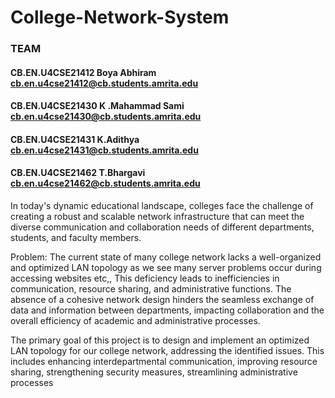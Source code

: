 # College-Network-System

### TEAM

#### CB.EN.U4CSE21412	Boya Abhiram	    cb.en.u4cse21412@cb.students.amrita.edu
#### CB.EN.U4CSE21430  K .Mahammad Sami	cb.en.u4cse21430@cb.students.amrita.edu
#### CB.EN.U4CSE21431	K.Adithya 	      cb.en.u4cse21431@cb.students.amrita.edu
#### CB.EN.U4CSE21462	T.Bhargavi	      cb.en.u4cse21462@cb.students.amrita.edu


In today's dynamic educational landscape, colleges face the challenge of creating a robust and scalable network infrastructure that can meet the diverse communication and collaboration needs of different departments, students, and faculty members.

Problem: The current state of many college network lacks a well-organized and optimized LAN topology as we see many server problems occur during accessing websites etc,, This deficiency leads to inefficiencies in communication, resource sharing, and administrative functions. The absence of a cohesive network design hinders the seamless exchange of data and information between departments, impacting collaboration and the overall efficiency of academic and administrative processes.

The primary goal of this project is to design and implement an optimized LAN topology for our college network, addressing the identified issues. This includes enhancing interdepartmental communication, improving resource sharing, strengthening security measures, streamlining administrative processes
